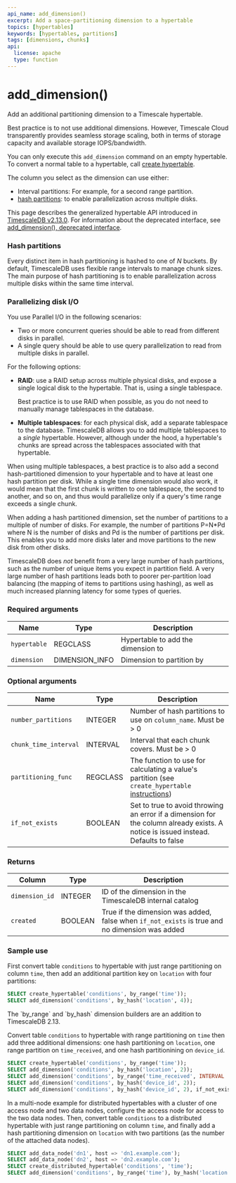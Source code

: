 ```yaml
---
api_name: add_dimension()
excerpt: Add a space-partitioning dimension to a hypertable
topics: [hypertables]
keywords: [hypertables, partitions]
tags: [dimensions, chunks]
api:
  license: apache
  type: function
---
```


# add_dimension()

Add an additional partitioning dimension to a Timescale hypertable. 

<Highlight type="cloud" header="These instructions are for self-hosted TimescaleDB deployments" button="Try Timescale Cloud">
Best practice is to not use additional dimensions. However, Timescale Cloud transparently provides seamless storage scaling, 
both in terms of storage capacity and available storage IOPS/bandwidth. 
</Highlight>

You can only execute this `add_dimension` command on an empty hypertable. To convert a normal table to a hypertable, 
call [create hypertable][create_hypertable].

The column you select as the dimension can use either:
 
- Interval partitions: For example, for a second range partition.
- [hash partitions][hash-partition]: to enable parallelization across multiple disks.

This page describes the generalized hypertable API introduced in [TimescaleDB v2.13.0][rn-2130].
For information about the deprecated interface, see [add_dimension(), deprecated interface][add-dimension-old].

### Hash partitions 

Every distinct item in hash partitioning is hashed to one of *N* buckets. By default, 
TimescaleDB uses flexible range intervals to manage chunk sizes. The main purpose of hash
partitioning is to enable parallelization across multiple disks within the same time 
interval.

### Parallelizing disk I/O 

You use Parallel I/O in the following scenarios:

- Two or more concurrent queries should be able to read from different disks in parallel.
- A single query should be able to use query parallelization to read from multiple disks in parallel.

For the following options:

- **RAID**: use a RAID setup across multiple physical disks, and expose a single logical disk to the hypertable.
  That is, using a single tablespace.

  Best practice is to use RAID when possible, as you do not need to manually manage tablespaces
  in the database. 

- **Multiple tablespaces**: for each physical disk, add a separate tablespace to the database. TimescaleDB allows you to add 
  multiple tablespaces to a *single* hypertable. However, although under the hood, a hypertable's
  chunks are spread across the tablespaces associated with that hypertable.


When using multiple tablespaces, a best practice is to also add a second hash-partitioned dimension to your hypertable and to have at least one hash partition per disk. While a single time dimension would also work, it would mean that the first chunk is written to one tablespace, the second to another, and so on, and thus would parallelize only if a query's time range exceeds a single chunk.

When adding a hash partitioned dimension, set the number of partitions to a multiple of number of disks. For example, the number of 
partitions P=N*Pd where N is the number of disks and Pd is the number of partitions per 
disk. This enables you to add more disks later and move partitions to the new disk from other disks.


TimescaleDB does *not* benefit from a very large number of hash
partitions, such as the number of unique items you expect in partition
field.  A very large number of hash partitions leads both to poorer
per-partition load balancing (the mapping of items to partitions using
hashing), as well as much increased planning latency for some types of
queries.

### Required arguments

|Name|Type|Description|
|-|-|-|
|`hypertable`|REGCLASS|Hypertable to add the dimension to|
|`dimension`|DIMENSION_INFO | Dimension to partition by|

### Optional arguments

|Name|Type|Description|
|-|-|-|
|`number_partitions`|INTEGER|Number of hash partitions to use on `column_name`. Must be > 0|
|`chunk_time_interval`|INTERVAL|Interval that each chunk covers. Must be > 0|
|`partitioning_func`|REGCLASS|The function to use for calculating a value's partition (see `create_hypertable` [instructions][create_hypertable])|
|`if_not_exists`|BOOLEAN|Set to true to avoid throwing an error if a dimension for the column already exists. A notice is issued instead. Defaults to false|

### Returns

|Column|Type|Description|
|-|-|-|
|`dimension_id`|INTEGER|ID of the dimension in the TimescaleDB internal catalog|
|`created`|BOOLEAN|True if the dimension was added, false when `if_not_exists` is true and no dimension was added|

### Sample use

First convert table `conditions` to hypertable with just range
partitioning on column `time`, then add an additional partition key on
`location` with four partitions:

```sql
SELECT create_hypertable('conditions', by_range('time'));
SELECT add_dimension('conditions', by_hash('location', 4));
```

<Highlight type="note">
The `by_range` and `by_hash` dimension builders are an addition to TimescaleDB 2.13.
</Highlight>

Convert table `conditions` to hypertable with range partitioning on
`time` then add three additional dimensions: one hash partitioning on
`location`, one range partition on `time_received`, and one hash
partitionining on `device_id`.

```sql
SELECT create_hypertable('conditions', by_range('time'));
SELECT add_dimension('conditions', by_hash('location', 2));
SELECT add_dimension('conditions', by_range('time_received', INTERVAL '1 day'));
SELECT add_dimension('conditions', by_hash('device_id', 2));
SELECT add_dimension('conditions', by_hash('device_id', 2), if_not_exists => true);
```

In a multi-node example for distributed hypertables with a cluster
of one access node and two data nodes, configure the access node for
access to the two data nodes. Then, convert table `conditions` to
a distributed hypertable with just range partitioning on column `time`,
and finally add a hash partitioning dimension on `location`
with two partitions (as the number of the attached data nodes).

```sql
SELECT add_data_node('dn1', host => 'dn1.example.com');
SELECT add_data_node('dn2', host => 'dn2.example.com');
SELECT create_distributed_hypertable('conditions', 'time');
SELECT add_dimension('conditions', by_range('time'), by_hash('location', 2));
```

[create_hypertable]: /api/:currentVersion:/hypertable/create_hypertable/
[distributed-hypertable-partitioning-best-practices]: /use-timescale/:currentVersion:/hypertables/about-hypertables/#space-partitioning
[distributed-hypertables]: /api/:currentVersion:/distributed-hypertables/create_distributed_hypertable/
[regular-hypertables]: /api/:currentVersion:/hypertable/create_hypertable/
[add-dimension-old]: /api/:currentVersion:/hypertable/add_dimension_old/
[rn-2130]: /about/:currentVersion:/release-notes/#timescaledb-2130-on-2023-11-28
[hash-partition]: /api/:currentVersion:/hypertable/add_dimension/#hash-partitions
